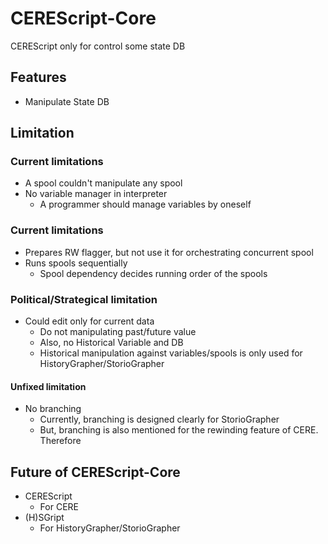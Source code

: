 CEREScript-Core
====

CEREScript only for control some state DB

## Features

* Manipulate State DB

## Limitation

### Current limitations

* A spool couldn't manipulate any spool
* No variable manager in interpreter
  * A programmer should manage variables by oneself

### Current limitations

* Prepares RW flagger, but not use it for orchestrating concurrent spool
* Runs spools sequentially
  * Spool dependency decides running order of the spools

### Political/Strategical limitation

* Could edit only for current data
  * Do not manipulating past/future value
  * Also, no Historical Variable and DB
  * Historical manipulation against variables/spools is only used for HistoryGrapher/StorioGrapher

#### Unfixed limitation

* No branching
  * Currently, branching is designed clearly for StorioGrapher
  * But, branching is also mentioned for the rewinding feature of CERE. Therefore

## Future of CEREScript-Core

* CEREScript
  * For CERE
* (H)SGript
  * For HistoryGrapher/StorioGrapher

